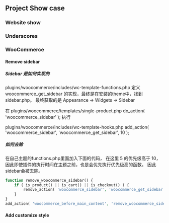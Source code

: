 ## Project Show case

### Website show

### Underscores


### WooCommerce

#### Remove sidebar

##### Sidebar 是如何实现的
plugins/woocommerce/includes/wc-template-functions.php
定义 woocommerce_get_sidebar 的实现，最终是在安装的theme中，找到sidebar.php。
最终获取的是 Appearance -> Widgets -> Sidebar

在 plugins/woocommerce/templates/single-product.php
do_action( 'woocommerce_sidebar' ); 执行

plugins/woocommerce/includes/wc-template-hooks.php
add_action( 'woocommerce_sidebar', 'woocommerce_get_sidebar', 10 );

##### 如何去除
在自己主题的functions.php里面加入下面的代码，
在这里 5 的优先级高于 10，因此即使插件的执行时间在主题之前，也是会优先执行优先级高的函数。
因此sidebar会被去除。

```php
function remove_woocommerce_sidebar() {
    if ( is_product() || is_cart() || is_checkout() ) {
        remove_action( 'woocommerce_sidebar', 'woocommerce_get_sidebar', 10 );
    }
}
add_action( 'woocommerce_before_main_content', 'remove_woocommerce_sidebar', 5 );

```


#### Add customize style